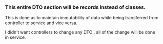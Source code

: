 ### This entire DTO section will be records instead of classes.


This is done as to maintain immutability of data while being transferred from controller to service and vice versa.

I didn't want controllers to change any DTO , all of the change will be done in service.

